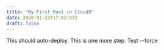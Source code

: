 ```yaml
---
title: "My First Post in Cloud9"
date: 2020-01-23T17:52:57Z
draft: false
---
```


This should auto-deploy.
This is one more step.
Test --force
